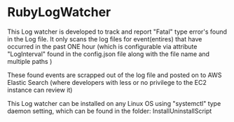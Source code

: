 # RubyLogWatcher

  This Log watcher is developed to track and report "Fatal" type error's found in the Log file. 
  It only scans the log files for event(entires) that have occurred in the past ONE hour (which is configurable via attribute       "LogInterval" found in the config.json file along with the file name and multiple paths )

  These found events are scrapped out of the log file and posted on to AWS Elastic Search (where developers with less or no   privilege to the EC2 instance can review it) 

  This Log watcher can be installed on any Linux OS
using "systemctl" type daemon setting,  which can be found in the folder: InstallUninstallScript

